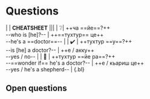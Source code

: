 # Questions

|
| **CHEATSHEET** |||
| ❔| ++ча ==йе==?++ <br> --who is [he]?-- | ++==тухтур== це++ <br> --he's a ==doctor==-- |
| ✔️ | ++тухтур ==у==?++ <br> --is [he] a doctor?-- | ++е / акку++ <br> --yes / no-- |
| 🤔 | ++тухтур ==йе ра==?++ <br> --==wonder if== he's a doctor?-- | ++е / кьариш це++ <br> --yes / he's a shepherd-- |
{.bl}

## Open questions
